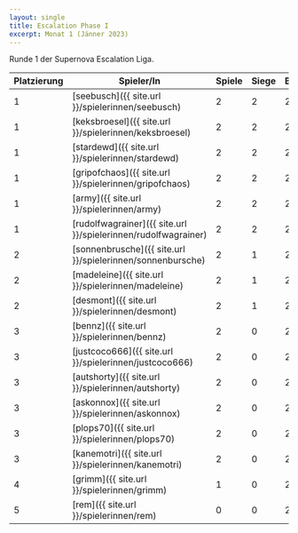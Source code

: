 ```yaml
---
layout: single
title: Escalation Phase I
excerpt: Monat 1 (Jänner 2023)
---
```


Runde 1 der Supernova Escalation Liga.

| Platzierung | Spieler/In | Spiele | Siege | Bemalt | Punkte |
|-------------|------------|--------|-------|--------|--------|
| 1           | [seebusch]({{ site.url }}/spielerinnen/seebusch) | 2 | 2 | 2 | 6 |
| 1           | [keksbroesel]({{ site.url }}/spielerinnen/keksbroesel) | 2 | 2 | 2 | 6 |
| 1           | [stardewd]({{ site.url }}/spielerinnen/stardewd) | 2 | 2 | 2 | 6 |
| 1           | [gripofchaos]({{ site.url }}/spielerinnen/gripofchaos) | 2 | 2 | 2 | 6 |
| 1           | [army]({{ site.url }}/spielerinnen/army) | 2 | 2 | 2 | 6 |
| 1           | [rudolfwagrainer]({{ site.url }}/spielerinnen/rudolfwagrainer) | 2 | 2 | 2 | 6 |
| 2           | [sonnenbrusche]({{ site.url }}/spielerinnen/sonnenbursche) | 2 | 1 | 2 | 5 |
| 2           | [madeleine]({{ site.url }}/spielerinnen/madeleine) | 2 | 1 | 2 | 5 |
| 2           | [desmont]({{ site.url }}/spielerinnen/desmont) | 2 | 1 | 2 | 5 |
| 3           | [bennz]({{ site.url }}/spielerinnen/bennz) | 2 | 0 | 2 | 4 |
| 3           | [justcoco666]({{ site.url }}/spielerinnen/justcoco666) | 2 | 0 | 2 | 4 |
| 3           | [autshorty]({{ site.url }}/spielerinnen/autshorty) | 2 | 0 | 2 | 4 |
| 3           | [askonnox]({{ site.url }}/spielerinnen/askonnox) | 2 | 0 | 2 | 4 |
| 3           | [plops70]({{ site.url }}/spielerinnen/plops70) | 2 | 0 | 2 | 4 |
| 3           | [kanemotri]({{ site.url }}/spielerinnen/kanemotri) | 2 | 0 | 2 | 4 |
| 4           | [grimm]({{ site.url }}/spielerinnen/grimm) | 1 | 0 | 2 | 3 |
| 5           | [rem]({{ site.url }}/spielerinnen/rem) | 0 | 0 | 2 | 2 |